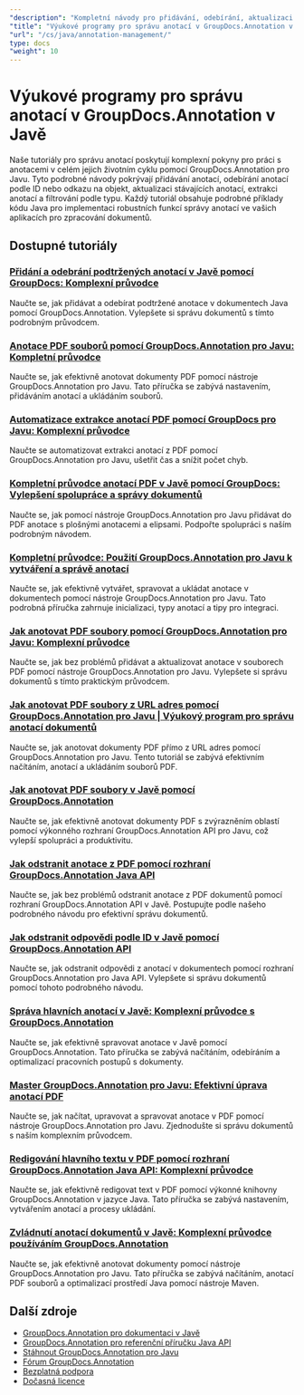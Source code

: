 ```yaml
---
"description": "Kompletní návody pro přidávání, odebírání, aktualizaci a správu anotací v dokumentech pomocí nástroje GroupDocs.Annotation pro Javu."
"title": "Výukové programy pro správu anotací v GroupDocs.Annotation v Javě"
"url": "/cs/java/annotation-management/"
type: docs
"weight": 10
---
```


# Výukové programy pro správu anotací v GroupDocs.Annotation v Javě

Naše tutoriály pro správu anotací poskytují komplexní pokyny pro práci s anotacemi v celém jejich životním cyklu pomocí GroupDocs.Annotation pro Javu. Tyto podrobné návody pokrývají přidávání anotací, odebírání anotací podle ID nebo odkazu na objekt, aktualizaci stávajících anotací, extrakci anotací a filtrování podle typu. Každý tutoriál obsahuje podrobné příklady kódu Java pro implementaci robustních funkcí správy anotací ve vašich aplikacích pro zpracování dokumentů.

## Dostupné tutoriály

### [Přidání a odebrání podtržených anotací v Javě pomocí GroupDocs: Komplexní průvodce](./java-groupdocs-annotate-add-remove-underline/)
Naučte se, jak přidávat a odebírat podtržené anotace v dokumentech Java pomocí GroupDocs.Annotation. Vylepšete si správu dokumentů s tímto podrobným průvodcem.

### [Anotace PDF souborů pomocí GroupDocs.Annotation pro Javu: Kompletní průvodce](./annotate-pdfs-groupdocs-annotation-java-guide/)
Naučte se, jak efektivně anotovat dokumenty PDF pomocí nástroje GroupDocs.Annotation pro Javu. Tato příručka se zabývá nastavením, přidáváním anotací a ukládáním souborů.

### [Automatizace extrakce anotací PDF pomocí GroupDocs pro Javu: Komplexní průvodce](./automate-pdf-annotation-extraction-groupdocs-java/)
Naučte se automatizovat extrakci anotací z PDF pomocí GroupDocs.Annotation pro Javu, ušetřit čas a snížit počet chyb.

### [Kompletní průvodce anotací PDF v Javě pomocí GroupDocs: Vylepšení spolupráce a správy dokumentů](./java-pdf-annotation-groupdocs-guide/)
Naučte se, jak pomocí nástroje GroupDocs.Annotation pro Javu přidávat do PDF anotace s plošnými anotacemi a elipsami. Podpořte spolupráci s naším podrobným návodem.

### [Kompletní průvodce: Použití GroupDocs.Annotation pro Javu k vytváření a správě anotací](./annotations-groupdocs-annotation-java-tutorial/)
Naučte se, jak efektivně vytvářet, spravovat a ukládat anotace v dokumentech pomocí nástroje GroupDocs.Annotation pro Javu. Tato podrobná příručka zahrnuje inicializaci, typy anotací a tipy pro integraci.

### [Jak anotovat PDF soubory pomocí GroupDocs.Annotation pro Javu: Komplexní průvodce](./annotate-pdfs-groupdocs-annotation-java/)
Naučte se, jak bez problémů přidávat a aktualizovat anotace v souborech PDF pomocí nástroje GroupDocs.Annotation pro Javu. Vylepšete si správu dokumentů s tímto praktickým průvodcem.

### [Jak anotovat PDF soubory z URL adres pomocí GroupDocs.Annotation pro Javu | Výukový program pro správu anotací dokumentů](./annotate-pdfs-from-urls-groupdocs-java/)
Naučte se, jak anotovat dokumenty PDF přímo z URL adres pomocí GroupDocs.Annotation pro Javu. Tento tutoriál se zabývá efektivním načítáním, anotací a ukládáním souborů PDF.

### [Jak anotovat PDF soubory v Javě pomocí GroupDocs.Annotation](./java-pdf-annotation-groupdocs-java/)
Naučte se, jak efektivně anotovat dokumenty PDF s zvýrazněním oblastí pomocí výkonného rozhraní GroupDocs.Annotation API pro Javu, což vylepší spolupráci a produktivitu.

### [Jak odstranit anotace z PDF pomocí rozhraní GroupDocs.Annotation Java API](./groupdocs-annotation-java-remove-pdf-annotations/)
Naučte se, jak bez problémů odstranit anotace z PDF dokumentů pomocí rozhraní GroupDocs.Annotation API v Javě. Postupujte podle našeho podrobného návodu pro efektivní správu dokumentů.

### [Jak odstranit odpovědi podle ID v Javě pomocí GroupDocs.Annotation API](./java-groupdocs-annotation-remove-replies-by-id/)
Naučte se, jak odstranit odpovědi z anotací v dokumentech pomocí rozhraní GroupDocs.Annotation pro Java API. Vylepšete si správu dokumentů pomocí tohoto podrobného návodu.

### [Správa hlavních anotací v Javě: Komplexní průvodce s GroupDocs.Annotation](./groupdocs-annotation-java-manage-documents/)
Naučte se, jak efektivně spravovat anotace v Javě pomocí GroupDocs.Annotation. Tato příručka se zabývá načítáním, odebíráním a optimalizací pracovních postupů s dokumenty.

### [Master GroupDocs.Annotation pro Javu: Efektivní úprava anotací PDF](./groupdocs-annotation-java-modify-pdf-annotations/)
Naučte se, jak načítat, upravovat a spravovat anotace v PDF pomocí nástroje GroupDocs.Annotation pro Javu. Zjednodušte si správu dokumentů s naším komplexním průvodcem.

### [Redigování hlavního textu v PDF pomocí rozhraní GroupDocs.Annotation Java API: Komplexní průvodce](./groupdocs-annotation-java-text-redaction-tutorial/)
Naučte se, jak efektivně redigovat text v PDF pomocí výkonné knihovny GroupDocs.Annotation v jazyce Java. Tato příručka se zabývá nastavením, vytvářením anotací a procesy ukládání.

### [Zvládnutí anotací dokumentů v Javě: Komplexní průvodce používáním GroupDocs.Annotation](./mastering-document-annotation-groupdocs-java/)
Naučte se, jak efektivně anotovat dokumenty pomocí nástroje GroupDocs.Annotation pro Javu. Tato příručka se zabývá načítáním, anotací PDF souborů a optimalizací prostředí Java pomocí nástroje Maven.

## Další zdroje

- [GroupDocs.Annotation pro dokumentaci v Javě](https://docs.groupdocs.com/annotation/java/)
- [GroupDocs.Annotation pro referenční příručku Java API](https://reference.groupdocs.com/annotation/java/)
- [Stáhnout GroupDocs.Annotation pro Javu](https://releases.groupdocs.com/annotation/java/)
- [Fórum GroupDocs.Annotation](https://forum.groupdocs.com/c/annotation)
- [Bezplatná podpora](https://forum.groupdocs.com/)
- [Dočasná licence](https://purchase.groupdocs.com/temporary-license/)
